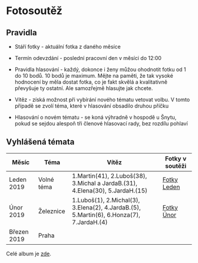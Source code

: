 # Fotosoutěž

## Pravidla

* Stáří fotky - aktuální fotka z daného měsíce
* Termín odevzdání - poslední pracovní den v měsíci do 12:00 
* Pravidla hlasování - každý, dokonce i ženy můžou ohodnotit fotku od 1 do 10 bodů. 10 bodů je maximum.
Mějte na paměti, že tak vysoké hodnocení by měla dostat fotka, co je fakt skvělá a kvalitativně převyšuje ty ostatní. 
Ale samozřejmě hlasujte jak chcete. 

* Vítěz - získá možnost při vybírání nového tématu vetovat volbu. V tomto případě se zvolí téma, které v hlasování
obsadilo druhou příčku

* Hlasování o novém tématu - se koná výhradně v hospodě u Šnytu, pokud se sejdou alespoň tři členové hlasovací rady, bez rozdílu pohlaví  

## Vyhlášená témata

| Měsíc          | Téma              | Vítěz          | Fotky v soutěži |
| -------------- | ----------------- | -------------- | ----------------|
| Leden 2019     | Volné téma        | 1.Martin(41), 2.Luboš(38), 3.Michal a JardaB.(31), 4.Elena(30), 5.JardaH.(15) | [Fotky Leden](https://photos.app.goo.gl/d9fevsq2aSTjqTtv7) |
| Únor 2019      | Železnice         | 1.Luboš(1), 2.Michal(3), 3.Elena(2), 4.JardaB.(5), 5.Martin(6), 6.Honza(7), 7.JardaH.(4)               | [Fotky Únor](https://photos.app.goo.gl/xp1hZHKBoe3JdcbA8) |
| Březen 2019    | Praha             |                | |

Celé album je [zde](https://photos.app.goo.gl/P9mFtJbWAuz4iTN77).
